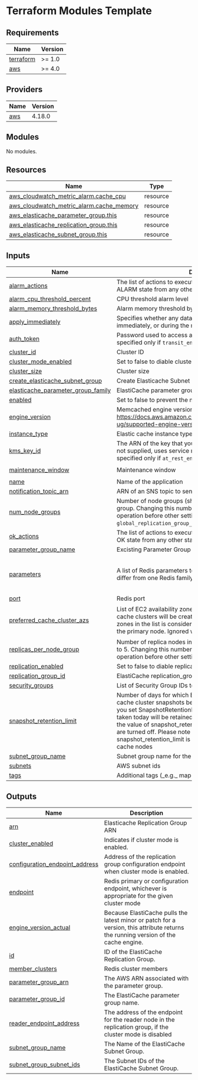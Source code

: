 # Terraform Modules Template

<!-- BEGIN_TF_DOCS -->
## Requirements

| Name | Version |
|------|---------|
| <a name="requirement_terraform"></a> [terraform](#requirement\_terraform) | >= 1.0 |
| <a name="requirement_aws"></a> [aws](#requirement\_aws) | >= 4.0 |

## Providers

| Name | Version |
|------|---------|
| <a name="provider_aws"></a> [aws](#provider\_aws) | 4.18.0 |

## Modules

No modules.

## Resources

| Name | Type |
|------|------|
| [aws_cloudwatch_metric_alarm.cache_cpu](https://registry.terraform.io/providers/hashicorp/aws/latest/docs/resources/cloudwatch_metric_alarm) | resource |
| [aws_cloudwatch_metric_alarm.cache_memory](https://registry.terraform.io/providers/hashicorp/aws/latest/docs/resources/cloudwatch_metric_alarm) | resource |
| [aws_elasticache_parameter_group.this](https://registry.terraform.io/providers/hashicorp/aws/latest/docs/resources/elasticache_parameter_group) | resource |
| [aws_elasticache_replication_group.this](https://registry.terraform.io/providers/hashicorp/aws/latest/docs/resources/elasticache_replication_group) | resource |
| [aws_elasticache_subnet_group.this](https://registry.terraform.io/providers/hashicorp/aws/latest/docs/resources/elasticache_subnet_group) | resource |

## Inputs

| Name | Description | Type | Default | Required |
|------|-------------|------|---------|:--------:|
| <a name="input_alarm_actions"></a> [alarm\_actions](#input\_alarm\_actions) | The list of actions to execute when this alarm transitions into an ALARM state from any other state. | `list(string)` | `[]` | no |
| <a name="input_alarm_cpu_threshold_percent"></a> [alarm\_cpu\_threshold\_percent](#input\_alarm\_cpu\_threshold\_percent) | CPU threshold alarm level | `number` | `75` | no |
| <a name="input_alarm_memory_threshold_bytes"></a> [alarm\_memory\_threshold\_bytes](#input\_alarm\_memory\_threshold\_bytes) | Alarm memory threshold bytes | `number` | `10000000` | no |
| <a name="input_apply_immediately"></a> [apply\_immediately](#input\_apply\_immediately) | Specifies whether any database modifications are applied immediately, or during the next maintenance window | `bool` | `true` | no |
| <a name="input_auth_token"></a> [auth\_token](#input\_auth\_token) | Password used to access a password protected server. Can be specified only if `transit_encryption_enabled = true` | `string` | `null` | no |
| <a name="input_cluster_id"></a> [cluster\_id](#input\_cluster\_id) | Cluster ID | `string` | `null` | no |
| <a name="input_cluster_mode_enabled"></a> [cluster\_mode\_enabled](#input\_cluster\_mode\_enabled) | Set to false to diable cluster module | `bool` | `false` | no |
| <a name="input_cluster_size"></a> [cluster\_size](#input\_cluster\_size) | Cluster size | `number` | `1` | no |
| <a name="input_create_elasticache_subnet_group"></a> [create\_elasticache\_subnet\_group](#input\_create\_elasticache\_subnet\_group) | Create Elasticache Subnet Group | `bool` | `false` | no |
| <a name="input_elasticache_parameter_group_family"></a> [elasticache\_parameter\_group\_family](#input\_elasticache\_parameter\_group\_family) | ElastiCache parameter group family | `string` | `"memcached1.6"` | no |
| <a name="input_enabled"></a> [enabled](#input\_enabled) | Set to false to prevent the module from creating any resources | `bool` | `true` | no |
| <a name="input_engine_version"></a> [engine\_version](#input\_engine\_version) | Memcached engine version. For more info, see https://docs.aws.amazon.com/AmazonElastiCache/latest/mem-ug/supported-engine-versions.html | `string` | `"1.6.6"` | no |
| <a name="input_instance_type"></a> [instance\_type](#input\_instance\_type) | Elastic cache instance type | `string` | `"cache.t2.micro"` | no |
| <a name="input_kms_key_id"></a> [kms\_key\_id](#input\_kms\_key\_id) | The ARN of the key that you wish to use if encrypting at rest. If not supplied, uses service managed encryption. Can be specified only if `at_rest_encryption_enabled = true` | `string` | `null` | no |
| <a name="input_maintenance_window"></a> [maintenance\_window](#input\_maintenance\_window) | Maintenance window | `string` | `"wed:03:00-wed:04:00"` | no |
| <a name="input_name"></a> [name](#input\_name) | Name of the application | `string` | `"value"` | no |
| <a name="input_notification_topic_arn"></a> [notification\_topic\_arn](#input\_notification\_topic\_arn) | ARN of an SNS topic to send ElastiCache notifications | `string` | `""` | no |
| <a name="input_num_node_groups"></a> [num\_node\_groups](#input\_num\_node\_groups) | Number of node groups (shards) for this Redis replication group. Changing this number will trigger an online resizing operation before other settings modifications. Required unless `global_replication_group_id` is set | `number` | `2` | no |
| <a name="input_ok_actions"></a> [ok\_actions](#input\_ok\_actions) | The list of actions to execute when this alarm transitions into an OK state from any other state. | `list(string)` | `[]` | no |
| <a name="input_parameter_group_name"></a> [parameter\_group\_name](#input\_parameter\_group\_name) | Excisting Parameter Group name | `string` | `""` | no |
| <a name="input_parameters"></a> [parameters](#input\_parameters) | A list of Redis parameters to apply. Note that parameters may differ from one Redis family to another | <pre>list(object({<br>    name  = string<br>    value = string<br>  }))</pre> | `[]` | no |
| <a name="input_port"></a> [port](#input\_port) | Redis port | `number` | `6379` | no |
| <a name="input_preferred_cache_cluster_azs"></a> [preferred\_cache\_cluster\_azs](#input\_preferred\_cache\_cluster\_azs) | List of EC2 availability zones in which the replication group's cache clusters will be created. The order of the availability zones in the list is considered. The first item in the list will be the primary node. Ignored when updating | `list(string)` | <pre>[<br>  "ap-southeast-1a",<br>  "ap-southeast-1b"<br>]</pre> | no |
| <a name="input_replicas_per_node_group"></a> [replicas\_per\_node\_group](#input\_replicas\_per\_node\_group) | Number of replica nodes in each node group. Valid values are 0 to 5. Changing this number will trigger an online resizing operation before other settings modifications. | `number` | `1` | no |
| <a name="input_replication_enabled"></a> [replication\_enabled](#input\_replication\_enabled) | Set to false to diable replication in redis cluster | `bool` | `false` | no |
| <a name="input_replication_group_id"></a> [replication\_group\_id](#input\_replication\_group\_id) | ElastiCache replication\_group\_id | `string` | `""` | no |
| <a name="input_security_groups"></a> [security\_groups](#input\_security\_groups) | List of  Security Group IDs to place the cluster into | `list(string)` | `[]` | no |
| <a name="input_snapshot_retention_limit"></a> [snapshot\_retention\_limit](#input\_snapshot\_retention\_limit) | Number of days for which ElastiCache will retain automatic cache cluster snapshots before deleting them. For example, if you set SnapshotRetentionLimit to 5, then a snapshot that was taken today will be retained for 5 days before being deleted. If the value of snapshot\_retention\_limit is set to zero (0), backups are turned off. Please note that setting a snapshot\_retention\_limit is not supported on cache.t1.micro cache nodes | `number` | `5` | no |
| <a name="input_subnet_group_name"></a> [subnet\_group\_name](#input\_subnet\_group\_name) | Subnet group name for the ElastiCache instance | `string` | `""` | no |
| <a name="input_subnets"></a> [subnets](#input\_subnets) | AWS subnet ids | `list(string)` | `[]` | no |
| <a name="input_tags"></a> [tags](#input\_tags) | Additional tags (\_e.g.\_ map("BusinessUnit","ABC") | `map(string)` | `{}` | no |

## Outputs

| Name | Description |
|------|-------------|
| <a name="output_arn"></a> [arn](#output\_arn) | Elasticache Replication Group ARN |
| <a name="output_cluster_enabled"></a> [cluster\_enabled](#output\_cluster\_enabled) | Indicates if cluster mode is enabled. |
| <a name="output_configuration_endpoint_address"></a> [configuration\_endpoint\_address](#output\_configuration\_endpoint\_address) | Address of the replication group configuration endpoint when cluster mode is enabled. |
| <a name="output_endpoint"></a> [endpoint](#output\_endpoint) | Redis primary or configuration endpoint, whichever is appropriate for the given cluster mode |
| <a name="output_engine_version_actual"></a> [engine\_version\_actual](#output\_engine\_version\_actual) | Because ElastiCache pulls the latest minor or patch for a version, this attribute returns the running version of the cache engine. |
| <a name="output_id"></a> [id](#output\_id) | ID of the ElastiCache Replication Group. |
| <a name="output_member_clusters"></a> [member\_clusters](#output\_member\_clusters) | Redis cluster members |
| <a name="output_parameter_group_arn"></a> [parameter\_group\_arn](#output\_parameter\_group\_arn) | The AWS ARN associated with the parameter group. |
| <a name="output_parameter_group_id"></a> [parameter\_group\_id](#output\_parameter\_group\_id) | The ElastiCache parameter group name. |
| <a name="output_reader_endpoint_address"></a> [reader\_endpoint\_address](#output\_reader\_endpoint\_address) | The address of the endpoint for the reader node in the replication group, if the cluster mode is disabled |
| <a name="output_subnet_group_name"></a> [subnet\_group\_name](#output\_subnet\_group\_name) | The Name of the ElastiCache Subnet Group. |
| <a name="output_subnet_group_subnet_ids"></a> [subnet\_group\_subnet\_ids](#output\_subnet\_group\_subnet\_ids) | The Subnet IDs of the ElastiCache Subnet Group. |
<!-- END_TF_DOCS -->
